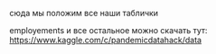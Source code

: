 сюда мы положим все наши таблички


employements и все остальное можно скачать тут: https://www.kaggle.com/c/pandemicdatahack/data
